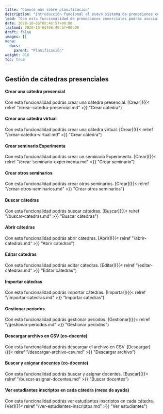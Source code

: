 ```yaml
---
title: "Conocé más sobre planificación"
description: "Introducción funcional al nuevo sistema de promociones comerciales."
lead: "Con esta funcionalidad de promociones comerciales podrás asociar descuentos y beneficios a los tickets de estudiantes según los criterios de aplicación que definas. Además, puedes consultar los tickets pendientes de pago y las promociones financieras y comerciales vinculadas con ellos."
date: 2020-10-06T08:48:57+00:00
lastmod: 2020-10-06T08:48:57+00:00
draft: false
images: []
menu:
  docs:
    parent: "Planificación"
weight: 010
toc: true
---
```


## Gestión de cátedras presenciales
#### Crear una cátedra presencial

Con esta funcionalidad podrás crear una cátedra presencial. [Crear]({{< relref "/crear-catedra-presencial.md" >}} "Crear cátedra")

#### Crear una cátedra virtual

Con esta funcionalidad podrás crear una cátedra virtual. [Crear]({{< relref "/crear-catedra-virtual.md" >}} "Crear cátedra")

#### Crear seminario Experimenta

Con esta funcionalidad podrás crear un seminario Experimenta. [Crear]({{< relref "/crear-seminario-experimenta.md" >}} "Crear seminario")

#### Crear otros seminarios

Con esta funcionalidad podrás crear otros seminarios. [Crear]({{< relref "/crear-otros-seminarios.md" >}} "Crear otros seminarios")

#### Buscar cátedras

Con esta funcionalidad podrás buscar cátedras. [Buscar]({{< relref "/buscar-catedras.md" >}} "Buscar cátedras")

#### Abrir cátedras

Con esta funcionalidad podrás abrir cátedras. [Abrir]({{< relref "/abrir-catedras.md" >}} "Abrir cátedras")

#### Editar cátedras

Con esta funcionalidad podrás editar cátedras. [Editar]({{< relref "/editar-catedras.md" >}} "Editar cátedras")

#### Importar cátedras

Con esta funcionalidad podrás importar cátedras. [Importar]({{< relref "/importar-catedras.md" >}} "Importar cátedras")

#### Gestionar períodos

Con esta funcionalidad podrás gestionar períodos. [Gestionar]({{< relref "/gestionar-periodos.md" >}} "Gestionar períodos")

#### Descargar archivo en CSV (co-docente)

Con esta funcionalidad podrás descargar el archivo en CSV. [Descargar]({{< relref "/descargar-archivo-csv.md" >}} "Descargar archivo")

#### Buscar y asignar docentes (co-docente)

Con esta funcionalidad podrás buscar y asignar docentes. [Buscar]({{< relref "/buscar-asignar-docentes.md" >}} "Buscar docentes")

#### Ver estudiantes inscriptos en cada cátedra (mesa de ayuda)

Con esta funcionalidad podrás ver estudiantes inscriptos en cada cátedra. [Ver]({{< relref "/ver-estudiantes-inscriptos.md" >}} "Ver estudiantes")
